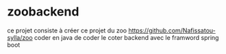 # zoobackend

ce projet consiste à créer ce projet du zoo https://github.com/Nafissatou-sylla/zoo coder en java de coder le coter backend avec le framword spring boot
